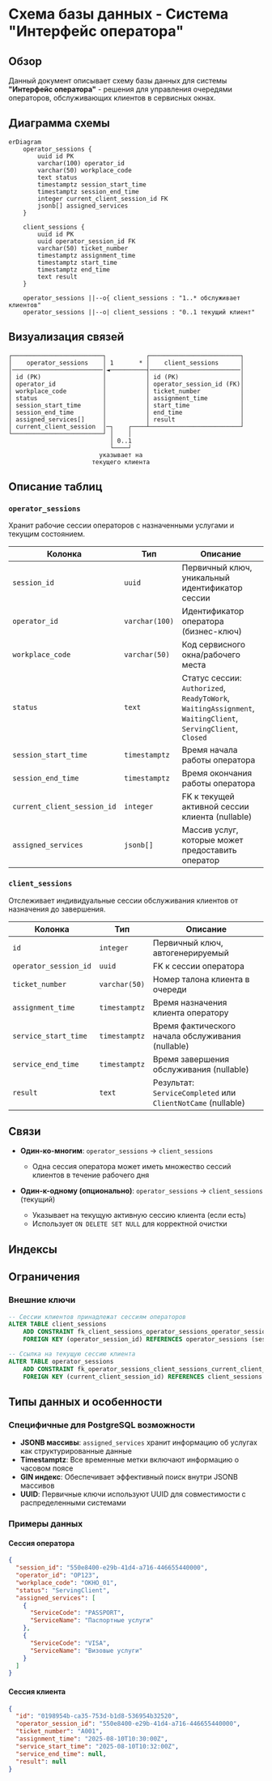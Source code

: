 # Схема базы данных - Система "Интерфейс оператора"

## Обзор
Данный документ описывает схему базы данных для системы **"Интерфейс оператора"** - решения для управления очередями операторов, обслуживающих клиентов в сервисных окнах.

## Диаграмма схемы

```mermaid
erDiagram
    operator_sessions {
        uuid id PK
        varchar(100) operator_id
        varchar(50) workplace_code
        text status
        timestamptz session_start_time
        timestamptz session_end_time
        integer current_client_session_id FK
        jsonb[] assigned_services
    }
    
    client_sessions {
        uuid id PK
        uuid operator_session_id FK
        varchar(50) ticket_number
        timestamptz assignment_time
        timestamptz start_time
        timestamptz end_time
        text result
    }
    
    operator_sessions ||--o{ client_sessions : "1..* обслуживает клиентов"
    operator_sessions ||--o| client_sessions : "0..1 текущий клиент"
```

## Визуализация связей

```
┌─────────────────────────┐           ┌─────────────────────────┐
│    operator_sessions    │ 1       * │    client_sessions      │
│─────────────────────────│◄──────────┤─────────────────────────│
│ id (PK)                 │           │ id (PK)                 │
│ operator_id             │           │ operator_session_id (FK)│
│ workplace_code          │           │ ticket_number           │
│ status                  │           │ assignment_time         │
│ session_start_time      │           │ start_time              │
│ session_end_time        │           │ end_time                │
│ assigned_services[]     │           │ result                  │
│ current_client_session  │─┐    ┌────┴─────────────────────────┘
└─────────────────────────┘ │    │
                            │ 0..1
                            └────┘
                         указывает на
                       текущего клиента
```

## Описание таблиц

### `operator_sessions`
Хранит рабочие сессии операторов с назначенными услугами и текущим состоянием.

| Колонка | Тип | Описание |
|---------|-----|----------|
| `session_id` | `uuid` | Первичный ключ, уникальный идентификатор сессии |
| `operator_id` | `varchar(100)` | Идентификатор оператора (бизнес-ключ) |
| `workplace_code` | `varchar(50)` | Код сервисного окна/рабочего места |
| `status` | `text` | Статус сессии: `Authorized`, `ReadyToWork`, `WaitingAssignment`, `WaitingClient`, `ServingClient`, `Closed` |
| `session_start_time` | `timestamptz` | Время начала работы оператора |
| `session_end_time` | `timestamptz` | Время окончания работы оператора |
| `current_client_session_id` | `integer` | FK к текущей активной сессии клиента (nullable) |
| `assigned_services` | `jsonb[]` | Массив услуг, которые может предоставить оператор |

### `client_sessions`
Отслеживает индивидуальные сессии обслуживания клиентов от назначения до завершения.

| Колонка | Тип | Описание |
|---------|-----|----------|
| `id` | `integer` | Первичный ключ, автогенерируемый |
| `operator_session_id` | `uuid` | FK к сессии оператора |
| `ticket_number` | `varchar(50)` | Номер талона клиента в очереди |
| `assignment_time` | `timestamptz` | Время назначения клиента оператору |
| `service_start_time` | `timestamptz` | Время фактического начала обслуживания (nullable) |
| `service_end_time` | `timestamptz` | Время завершения обслуживания (nullable) |
| `result` | `text` | Результат: `ServiceCompleted` или `ClientNotCame` (nullable) |

## Связи

- **Один-ко-многим**: `operator_sessions` → `client_sessions`
  - Одна сессия оператора может иметь множество сессий клиентов в течение рабочего дня
  
- **Один-к-одному (опционально)**: `operator_sessions` → `client_sessions` (текущий)
  - Указывает на текущую активную сессию клиента (если есть)
  - Использует `ON DELETE SET NULL` для корректной очистки

## Индексы

## Ограничения

### Внешние ключи
```sql
-- Сессии клиентов принадлежат сессиям операторов
ALTER TABLE client_sessions 
    ADD CONSTRAINT fk_client_sessions_operator_sessions_operator_session_id 
    FOREIGN KEY (operator_session_id) REFERENCES operator_sessions (session_id) ON DELETE CASCADE;

-- Ссылка на текущую сессию клиента
ALTER TABLE operator_sessions 
    ADD CONSTRAINT fk_operator_sessions_client_sessions_current_client_session_id 
    FOREIGN KEY (current_client_session_id) REFERENCES client_sessions (id) ON DELETE SET NULL;
```

## Типы данных и особенности

### Специфичные для PostgreSQL возможности
- **JSONB массивы**: `assigned_services` хранит информацию об услугах как структурированные данные
- **Timestamptz**: Все временные метки включают информацию о часовом поясе
- **GIN индекс**: Обеспечивает эффективный поиск внутри JSONB массивов
- **UUID**: Первичные ключи используют UUID для совместимости с распределенными системами

### Примеры данных

#### Сессия оператора
```json
{
  "session_id": "550e8400-e29b-41d4-a716-446655440000",
  "operator_id": "OP123",
  "workplace_code": "ОКНО_01", 
  "status": "ServingClient",
  "assigned_services": [
    {
      "ServiceCode": "PASSPORT",
      "ServiceName": "Паспортные услуги"
    },
    {
      "ServiceCode": "VISA",
      "ServiceName": "Визовые услуги"  
    }
  ]
}
```

#### Сессия клиента
```json
{
  "id": "0198954b-ca35-753d-b1d8-536954b32520",
  "operator_session_id": "550e8400-e29b-41d4-a716-446655440000",
  "ticket_number": "A001",
  "assignment_time": "2025-08-10T10:30:00Z",
  "service_start_time": "2025-08-10T10:32:00Z", 
  "service_end_time": null,
  "result": null
}
```
